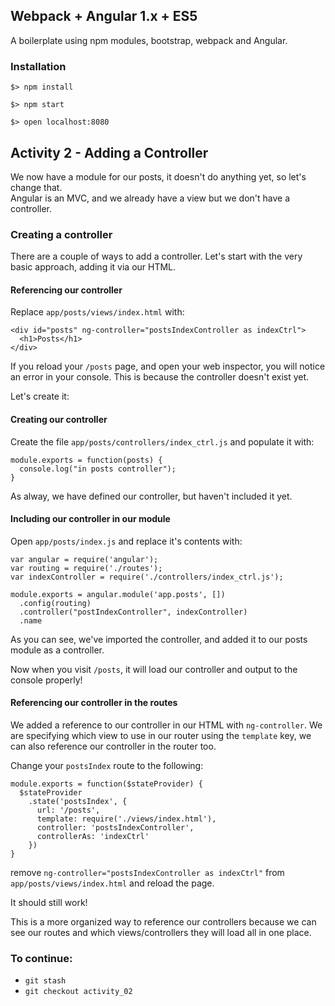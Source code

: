 ## Webpack + Angular 1.x + ES5

A boilerplate using npm modules, bootstrap, webpack and Angular.

### Installation

`$> npm install`

`$> npm start`

`$> open localhost:8080`

## Activity 2 - Adding a Controller

We now have a module for our posts, it doesn't do anything yet, so let's change that.  
Angular is an MVC, and we already have a view but we don't have a controller.

### Creating a controller  

There are a couple of ways to add a controller.  Let's start with the very basic approach, adding it via our HTML.

#### Referencing our controller

Replace `app/posts/views/index.html` with:

```
<div id="posts" ng-controller="postsIndexController as indexCtrl">
  <h1>Posts</h1>
</div>
```

If you reload your `/posts` page, and open your web inspector, you will notice an error in your console.
This is because the controller doesn't exist yet.

Let's create it:

#### Creating our controller

Create the file `app/posts/controllers/index_ctrl.js` and populate it with:

```
module.exports = function(posts) {
  console.log("in posts controller");
}
```

As alway, we have defined our controller, but haven't included it yet.

#### Including our controller in our module

Open `app/posts/index.js` and replace it's contents with:

```
var angular = require('angular');
var routing = require('./routes');
var indexController = require('./controllers/index_ctrl.js');

module.exports = angular.module('app.posts', [])
  .config(routing)
  .controller("postIndexController", indexController)
  .name
```

As you can see, we've imported the controller, and added it to our posts module as a controller.

Now when you visit `/posts`, it will load our controller and output to the console properly!

#### Referencing our controller in the routes

We added a reference to our controller in our HTML with `ng-controller`.
We are specifying which view to use in our router using the `template` key,
we can also reference our controller in the router too.

Change your `postsIndex` route to the following:

```
module.exports = function($stateProvider) {
  $stateProvider
    .state('postsIndex', {
      url: '/posts',
      template: require('./views/index.html'),
      controller: 'postsIndexController',
      controllerAs: 'indexCtrl'
    })
}
```

remove `ng-controller="postsIndexController as indexCtrl"` from `app/posts/views/index.html` and reload the page.  

It should still work!

This is a more organized way to reference our controllers because we can see our routes and which views/controllers
they will load all in one place.


### To continue:

* `git stash`
* `git checkout activity_02`










